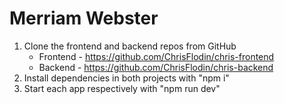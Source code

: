 # Merriam Webster

1. Clone the frontend and backend repos from GitHub
   - Frontend - https://github.com/ChrisFlodin/chris-frontend
   - Backend - https://github.com/ChrisFlodin/chris-backend
2. Install dependencies in both projects with "npm i"
3. Start each app respectively with "npm run dev"
